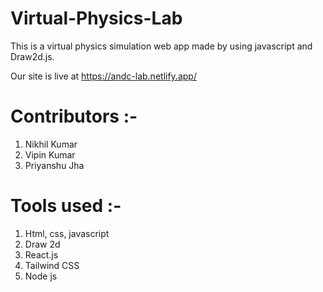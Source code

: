 # Virtual-Physics-Lab
This is a virtual physics simulation web app made by using javascript and Draw2d.js.

Our site is live at https://andc-lab.netlify.app/

# Contributors :-
<ol>
<li>Nikhil Kumar</li>
<li>Vipin Kumar</li>
<li>Priyanshu Jha</li>
</ol>

# Tools used :-
<ol>
<li>Html, css, javascript</li>
<li>Draw 2d</li>
<li>React.js</li>
<li>Tailwind CSS</li>
<li>Node js</li>
</ol>